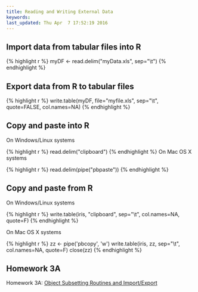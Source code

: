 ```yaml
---
title: Reading and Writing External Data
keywords: 
last_updated: Thu Apr  7 17:52:19 2016
---
```

## Import data from tabular files into R


{% highlight r %}
myDF <- read.delim("myData.xls", sep="\t")
{% endhighlight %}

## Export data from R to tabular files

{% highlight r %}
write.table(myDF, file="myfile.xls", sep="\t", quote=FALSE, col.names=NA)
{% endhighlight %}

## Copy and paste into R

On Windows/Linux systems

{% highlight r %}
read.delim("clipboard") 
{% endhighlight %}
On Mac OS X systems

{% highlight r %}
read.delim(pipe("pbpaste")) 
{% endhighlight %}

## Copy and paste from R 

On Windows/Linux systems

{% highlight r %}
write.table(iris, "clipboard", sep="\t", col.names=NA, quote=F) 
{% endhighlight %}

On Mac OS X systems

{% highlight r %}
zz <- pipe('pbcopy', 'w')
write.table(iris, zz, sep="\t", col.names=NA, quote=F)
close(zz) 
{% endhighlight %}

## Homework 3A 

Homework 3A: [Object Subsetting Routines and Import/Export](http://girke.bioinformatics.ucr.edu/GEN242/mydoc/mydoc_homework_03.html)

